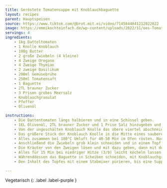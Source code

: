 ```yaml
---
title: Geröstete Tomatensuppe mit Knoblauchbaguette
layout: recipes
parent: Hauptspeisen
source: https://www.tiktok.com/@brot.mit.ei/video/7145844841212022022
image: https://emmikochteinfach.de/wp-content/uploads/2022/11/oes-Tomatensuppe-1.jpg
servings: 4
ingredients:
    - 1kg Datteltomaten
    - 1 Knolle Knoblauch
    - 100g Butter
    - 2 große Zwiebeln (4 kleine)
    - 4 Zweige Oregano
    - 4 Zweige Thymian
    - 2 zweige Basilikum
    - 200ml Gemüsebrühe
    - 250ml Tomatensaft
    - 1 Baguette
    - 2TL brauner Zucker
    - 3 Prisen grobes Meersalz
    - Knoblauchgranulat
    - Pfeffer
    - Olivenöl

instructions:
    - Die Dattentomaten längs halbieren und in eine Schüssel geben.
    - 1EL Olivenöl, 2TL brauner Zucker und 1 Prise Salz hinzugeben und vermischen.
    - Von der ungeschälten Knoblauch Knolle das obere viertel abschneiden (mit einem Sägemesser).
    - Das größere Stück der Knoblauch Knolle in die Mitte eines sauberen Backblechs stellen und oben mit Olivenöl bestreichen, die Tomaten drumherum verteilen.
    - Alles zusammen bei 180°C Umluft für 40-50 Min im Ofen rösten. Nach 35 Min alle 5 Minuten überprüfen, wie braun es geworden ist - wenige, kleine schwarze Stellen sind okay!
    - Anschließend die Zwiebeln grob klein schneiden und in einem Topf bei mittlerer Hitze (5/9) in der geschmolzenen Butter anbraten, dann die Tomaten und den ausgedrückten Knoblauch mit dazu geben.
    - Die Kräuter von den Zweigen lösen und mit dazu geben, dann mit der Gemüsebrühe und dem Tomatensaft ablöschen.
    - Alles für 15 Min bei niedriger Hitze (3/9) leicht köcheln lassen.
    - Währenddessen das Baguette in Scheiben schneiden, mit Knoblauchgranulat würzen und mit etwas Olivenöl bestreichen. Für 15 Min bei 150°C Umluft in den Ofen geben (bis die Oberseite goldbraun geworden ist).
    - Den Inhalt des Topfes mit einem Stabmixer pürieren, bis eine Suppe entstanden ist. Fertig!

---
```

Vegetarisch
{: .label .label-purple }
